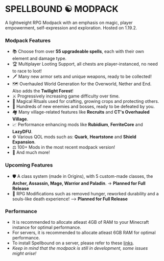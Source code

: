 # **SPELLBOUND ☯ MODPACK**
A lightweight RPG Modpack with an emphasis on magic, player empowerment, self-expression and exploration. Hosted on 1.19.2.

### Modpack Features
- 📚 Choose from over **55 upgradeable spells**, each with their own element and damage type.
- 🏆 Multiplayer Looting Support, all chests are player-instanced, no need to race to loot!
- 🗡️ Many new armor sets and unique weapons, ready to be collected!
- 🗺️ Overhauled World Generation for the Overworld, Nether and End. Also adds the **Twilight Forest**!
- ⚔️ Progressively increasing game difficulty over time.
- 💎 Magical Rituals used for crafting, growing crops and protecting others.
- 🏹 Hundreds of new enemies and bosses, ready to be defeated by you.
- 🏘️ Many village-related features like **Recruits** and **CT's Overhauled Village**.
- 📈 Performance enhancing mods like **Rubidium**, **FerriteCore** and **LazyDFU**.
- ⚙️ Various QOL mods such as: **Quark**, **Heartstone** and **Shield Expansion**.
- ⚖️ 100+ Mods in the most recent modpack version!
- 🚀 And much more!

### Upcoming Features
- 🛡️ A class system (made in Origins), with 5 custom-made classes, the **Archer, Assassin, Mage, Warrior and Paladin**. -> **Planned for Full Release**
- 🗿 RPG Modifications such as removed hunger, reworked durability and a souls-like death experience! 
 --> **Planned for Full Release**

### Performance
- It is recommended to allocate atleast 4GB of RAM to your Minecraft instance for optimal performance.
- For servers, it is recommended to allocate atleast 6GB RAM for optimal performance.
- To install Spellbound on a server, please refer to these [links](https://docs.modrinth.com/modpacks/play).
- *Keep in mind that the modpack is still in development, some issues might arise!*
